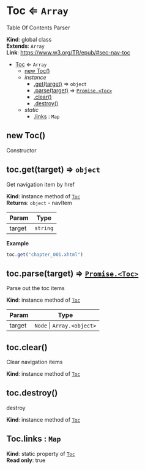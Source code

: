 <a name="Toc"></a>

# Toc ⇐ <code>Array</code>
Table Of Contents Parser

**Kind**: global class  
**Extends**: <code>Array</code>  
**Link**: https://www.w3.org/TR/epub/#sec-nav-toc  

* [Toc](#Toc) ⇐ <code>Array</code>
    * [new Toc()](#new_Toc_new)
    * _instance_
        * [.get(target)](#Toc+get) ⇒ <code>object</code>
        * [.parse(target)](#Toc+parse) ⇒ [<code>Promise.&lt;Toc&gt;</code>](#Toc)
        * [.clear()](#Toc+clear)
        * [.destroy()](#Toc+destroy)
    * _static_
        * [.links](#Toc.links) : <code>Map</code>

<a name="new_Toc_new"></a>

## new Toc()
Constructor

<a name="Toc+get"></a>

## toc.get(target) ⇒ <code>object</code>
Get navigation item by href

**Kind**: instance method of [<code>Toc</code>](#Toc)  
**Returns**: <code>object</code> - navItem  

| Param | Type |
| --- | --- |
| target | <code>string</code> | 

**Example**  
```js
toc.get("chapter_001.xhtml")
```
<a name="Toc+parse"></a>

## toc.parse(target) ⇒ [<code>Promise.&lt;Toc&gt;</code>](#Toc)
Parse out the toc items

**Kind**: instance method of [<code>Toc</code>](#Toc)  

| Param | Type |
| --- | --- |
| target | <code>Node</code> \| <code>Array.&lt;object&gt;</code> | 

<a name="Toc+clear"></a>

## toc.clear()
Clear navigation items

**Kind**: instance method of [<code>Toc</code>](#Toc)  
<a name="Toc+destroy"></a>

## toc.destroy()
destroy

**Kind**: instance method of [<code>Toc</code>](#Toc)  
<a name="Toc.links"></a>

## Toc.links : <code>Map</code>
**Kind**: static property of [<code>Toc</code>](#Toc)  
**Read only**: true  
